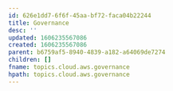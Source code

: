 ```yaml
---
id: 626e1dd7-6f6f-45aa-bf72-faca04b22244
title: Governance
desc: ''
updated: 1606235567086
created: 1606235567086
parent: b6759af5-8940-4839-a182-a64069de7274
children: []
fname: topics.cloud.aws.governance
hpath: topics.cloud.aws.governance
---
```



